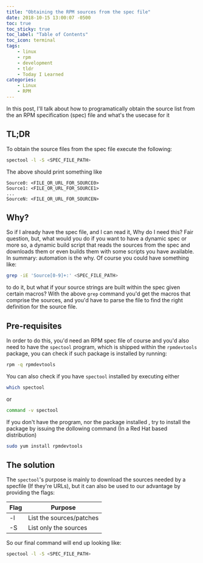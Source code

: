 ```yaml
---
title: "Obtaining the RPM sources from the spec file"
date: 2018-10-15 13:00:07 -0500
toc: true
toc_sticky: true
toc_label: "Table of Contents"
toc_icon: terminal
tags:
    - linux
    - rpm
    - development
    - tldr
    - Today I Learned
categories:
    - Linux
    - RPM
---
```

In this post, I'll talk about how to programatically obtain the source list from the an RPM specification (spec) file and what's the usecase for it
<!--more-->
## TL;DR
To obtain the source files from the spec file execute the following:
```bash
spectool -l -S <SPEC_FILE_PATH>
```
The above should print something like
```
Source0: <FILE_OR_URL_FOR_SOURCE0>
Source1: <FILE_OR_URL_FOR_SOURCE1>
...
SourceN: <FILE_OR_URL_FOR_SOURCEN>
```

## Why?
So if I already have the spec file, and I can read it, Why do I need this?
Fair question, but, what would you do if you want to have a dynamic spec or more so, a dynamic build script that reads the sources from the spec and downloads them or even builds them with some scripts you have available.
In summary: automation is the why.
Of course you could have something like:
```bash
grep -iE 'Source[0-9]+:' <SPEC_FILE_PATH>
```
to do it, but what if your source strings are built within the spec given certain macros?
With the above `grep` command you'd get the macros that comprise the sources, and you'd have to parse the file to find the right definition for the source file.

## Pre-requisites
In order to do this, you'd need an RPM spec file of course and you'd also need to have the `spectool` program, which is shipped within the `rpmdevtools` package, you can check if such package is installed by running:
```bash
rpm -q rpmdevtools
```
You can also check if you have `spectool` installed by executing either
```bash
which spectool
```
or
```bash
command -v spectool
```
If you don't have the program, nor the package installed , try to install the package by issuing the dollowing command (In a Red Hat based distribution)
```bash
sudo yum install rpmdevtools
```

## The solution
The `spectool`'s purpose is mainly to download the sources needed by a specfile (If they're URLs), but it can also be used to our advantage by providing the flags:

| Flag | Purpose                  |
|------|--------------------------|
| -l   | List the sources/patches |
| -S   | List only the sources    |

So our final command will end up looking like:
```bash
spectool -l -S <SPEC_FILE_PATH>
```
